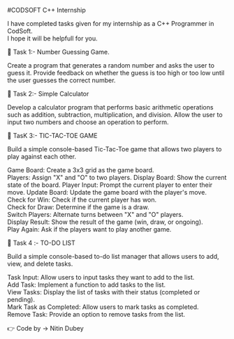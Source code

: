 #CODSOFT C++ Internship 

I have completed tasks given for my internship as a C++ Programmer in CodSoft.   
I hope it will be helpfull for you.

🌟 Task 1:- Number Guessing Game. 

Create a program that generates a random number and asks the user to guess it. 
Provide feedback on whether the guess is too high or too low until the user guesses the correct number.

🌟 Task 2:- Simple Calculator 

Develop a calculator program that performs basic arithmetic operations such as addition, subtraction, multiplication, and division. Allow the user to input two numbers and choose an operation to perform.


🌟 TasK 3:- TIC-TAC-TOE GAME

Build a simple console-based Tic-Tac-Toe game that allows two players to play against each other.

Game Board: Create a 3x3 grid as the game board.                                       
Players: Assign "X" and "O" to two players.
Display Board: Show the current state of the board.
Player Input: Prompt the current player to enter their move.
Update Board: Update the game board with the player's move.                             
Check for Win: Check if the current player has won.                                  
Check for Draw: Determine if the game is a draw.                                        
Switch Players: Alternate turns between "X"
and "O" players.                           
Display Result: Show the result of the game (win, draw, or ongoing).                   
Play Again: Ask if the players want to play another game.

🌟 Task 4 :- TO-DO LIST

Build a simple console-based to-do list
manager that allows users to add, view, and
delete tasks.   

Task Input: Allow users to input tasks they want to add to the list.                   
Add Task: Implement a function to add tasks to the list.                               
View Tasks: Display the list of tasks with their status (completed or pending).       
Mark Task as Completed: Allow users to mark tasks as completed.                        
Remove Task: Provide an option to remove tasks from the list.

👉 Code by -> Nitin Dubey 
